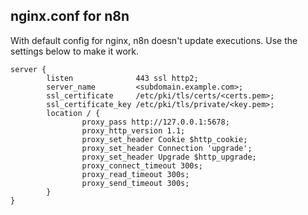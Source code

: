 ## nginx.conf for n8n
With default config for nginx, n8n doesn't update executions.
Use the settings below to make it work.
```
server {
        listen              443 ssl http2;
        server_name         <subdomain.example.com>;
        ssl_certificate     /etc/pki/tls/certs/<certs.pem>;
        ssl_certificate_key /etc/pki/tls/private/<key.pem>;
        location / {
                proxy_pass http://127.0.0.1:5678;
                proxy_http_version 1.1;
                proxy_set_header Cookie $http_cookie;
                proxy_set_header Connection 'upgrade';
                proxy_set_header Upgrade $http_upgrade;
                proxy_connect_timeout 300s;
                proxy_read_timeout 300s;
                proxy_send_timeout 300s;
        }
}
```
